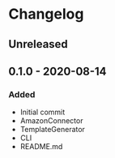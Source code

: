 # Changelog

## Unreleased

## 0.1.0 - 2020-08-14
### Added
- Initial commit
- AmazonConnector
- TemplateGenerator
- CLI
- README.md
